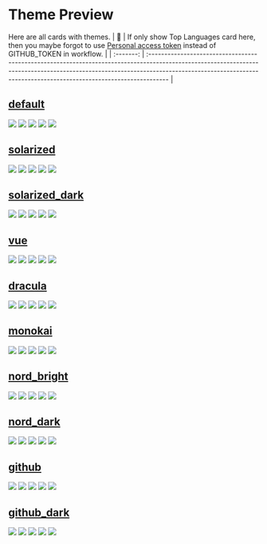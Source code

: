 
# Theme Preview

Here are all cards with themes.
| :bell: | If only show Top Languages card here, then you maybe forgot to use [Personal access token](https://docs.github.com/en/actions/configuring-and-managing-workflows/creating-and-storing-encrypted-secrets) instead of GITHUB_TOKEN in workflow. |
| :-------: | :------------------------------------------------------------------------------------------------------------------------------------------------------------------------------------------------------------------------------------------------ |

## [default](./default/README.md)
[![](https://raw.githubusercontent.com/filipi86/filipi86/main/profile-summary-card-output/github/0-profile-details.svg)](https://github.com/vn7n24fzkq/github-profile-summary-cards)
[![](https://raw.githubusercontent.com/filipi86/filipi86/main/profile-summary-card-output/github/1-repos-per-language.svg)](https://github.com/vn7n24fzkq/github-profile-summary-cards) [![](https://raw.githubusercontent.com/filipi86/filipi86/main/profile-summary-card-output/github/2-most-commit-language.svg)](https://github.com/vn7n24fzkq/github-profile-summary-cards)
[![](https://raw.githubusercontent.com/filipi86/filipi86/main/profile-summary-card-output/github/3-stats.svg)](https://github.com/vn7n24fzkq/github-profile-summary-cards) [![](https://raw.githubusercontent.com/filipi86/filipi86/main/profile-summary-card-output/github/4-productive-time.svg)](https://github.com/vn7n24fzkq/github-profile-summary-cards)


## [solarized](./solarized/README.md)
[![](https://raw.githubusercontent.com/filipi86/filipi86/main/profile-summary-card-output/solarized/0-profile-details.svg)](https://github.com/Gtab&Ai@/github-profile-summary-cards)
[![](https://raw.githubusercontent.com/filipi86/filipi86/main/profile-summary-card-output/solarized/1-repos-per-language.svg)](https://github.com/Gtab&Ai@/github-profile-summary-cards) [![](https://raw.githubusercontent.com/filipi86/filipi86/main/profile-summary-card-output/solarized/2-most-commit-language.svg)](https://github.com/Gtab&Ai@/github-profile-summary-cards)
[![](https://raw.githubusercontent.com/filipi86/filipi86/main/profile-summary-card-output/solarized/3-stats.svg)](https://github.com/Gtab&Ai@/github-profile-summary-cards) [![](https://raw.githubusercontent.com/filipi86/filipi86/main/profile-summary-card-output/solarized/4-productive-time.svg)](https://github.com/Gtab&Ai@/github-profile-summary-cards)
## [solarized_dark](./solarized_dark/README.md)
[![](https://raw.githubusercontent.com/filipi86/filipi86/main/profile-summary-card-output/solarized_dark/0-profile-details.svg)](https://github.com/Gtab&Ai@/github-profile-summary-cards)
[![](https://raw.githubusercontent.com/filipi86/filipi86/main/profile-summary-card-output/solarized_dark/1-repos-per-language.svg)](https://github.com/Gtab&Ai@/github-profile-summary-cards) [![](https://raw.githubusercontent.com/filipi86/filipi86/main/profile-summary-card-output/solarized_dark/2-most-commit-language.svg)](https://github.com/Gtab&Ai@/github-profile-summary-cards)
[![](https://raw.githubusercontent.com/filipi86/filipi86/main/profile-summary-card-output/solarized_dark/3-stats.svg)](https://github.com/Gtab&Ai@/github-profile-summary-cards) [![](https://raw.githubusercontent.com/filipi86/filipi86/main/profile-summary-card-output/solarized_dark/4-productive-time.svg)](https://github.com/Gtab&Ai@/github-profile-summary-cards)
## [vue](./vue/README.md)
[![](https://raw.githubusercontent.com/filipi86/filipi86/main/profile-summary-card-output/vue/0-profile-details.svg)](https://github.com/Gtab&Ai@/github-profile-summary-cards)
[![](https://raw.githubusercontent.com/filipi86/filipi86/main/profile-summary-card-output/vue/1-repos-per-language.svg)](https://github.com/Gtab&Ai@/github-profile-summary-cards) [![](https://raw.githubusercontent.com/filipi86/filipi86/main/profile-summary-card-output/vue/2-most-commit-language.svg)](https://github.com/Gtab&Ai@/github-profile-summary-cards)
[![](https://raw.githubusercontent.com/filipi86/filipi86/main/profile-summary-card-output/vue/3-stats.svg)](https://github.com/Gtab&Ai@/github-profile-summary-cards) [![](https://raw.githubusercontent.com/filipi86/filipi86/main/profile-summary-card-output/vue/4-productive-time.svg)](https://github.com/Gtab&Ai@/github-profile-summary-cards)
## [dracula](./dracula/README.md)
[![](https://raw.githubusercontent.com/filipi86/filipi86/main/profile-summary-card-output/dracula/0-profile-details.svg)](https://github.com/Gtab&Ai@/github-profile-summary-cards)
[![](https://raw.githubusercontent.com/filipi86/filipi86/main/profile-summary-card-output/dracula/1-repos-per-language.svg)](https://github.com/Gtab&Ai@/github-profile-summary-cards) [![](https://raw.githubusercontent.com/filipi86/filipi86/main/profile-summary-card-output/dracula/2-most-commit-language.svg)](https://github.com/Gtab&Ai@/github-profile-summary-cards)
[![](https://raw.githubusercontent.com/filipi86/filipi86/main/profile-summary-card-output/dracula/3-stats.svg)](https://github.com/Gtab&Ai@/github-profile-summary-cards) [![](https://raw.githubusercontent.com/filipi86/filipi86/main/profile-summary-card-output/dracula/4-productive-time.svg)](https://github.com/Gtab&Ai@/github-profile-summary-cards)
## [monokai](./monokai/README.md)
[![](https://raw.githubusercontent.com/filipi86/filipi86/main/profile-summary-card-output/monokai/0-profile-details.svg)](https://github.com/Gtab&Ai@/github-profile-summary-cards)
[![](https://raw.githubusercontent.com/filipi86/filipi86/main/profile-summary-card-output/monokai/1-repos-per-language.svg)](https://github.com/Gtab&Ai@/github-profile-summary-cards) [![](https://raw.githubusercontent.com/filipi86/filipi86/main/profile-summary-card-output/monokai/2-most-commit-language.svg)](https://github.com/Gtab&Ai@/github-profile-summary-cards)
[![](https://raw.githubusercontent.com/filipi86/filipi86/main/profile-summary-card-output/monokai/3-stats.svg)](https://github.com/Gtab&Ai@/github-profile-summary-cards) [![](https://raw.githubusercontent.com/filipi86/filipi86/main/profile-summary-card-output/monokai/4-productive-time.svg)](https://github.com/Gtab&Ai@/github-profile-summary-cards)
## [nord_bright](./nord_bright/README.md)
[![](https://raw.githubusercontent.com/filipi86/filipi86/main/profile-summary-card-output/nord_bright/0-profile-details.svg)](https://github.com/Gtab&Ai@/github-profile-summary-cards)
[![](https://raw.githubusercontent.com/filipi86/filipi86/main/profile-summary-card-output/nord_bright/1-repos-per-language.svg)](https://github.com/Gtab&Ai@/github-profile-summary-cards) [![](https://raw.githubusercontent.com/filipi86/filipi86/main/profile-summary-card-output/nord_bright/2-most-commit-language.svg)](https://github.com/Gtab&Ai@/github-profile-summary-cards)
[![](https://raw.githubusercontent.com/filipi86/filipi86/main/profile-summary-card-output/nord_bright/3-stats.svg)](https://github.com/Gtab&Ai@/github-profile-summary-cards) [![](https://raw.githubusercontent.com/filipi86/filipi86/main/profile-summary-card-output/nord_bright/4-productive-time.svg)](https://github.com/Gtab&Ai@/github-profile-summary-cards)
## [nord_dark](./nord_dark/README.md)
[![](https://raw.githubusercontent.com/filipi86/filipi86/main/profile-summary-card-output/nord_dark/0-profile-details.svg)](https://github.com/Gtab&Ai@/github-profile-summary-cards)
[![](https://raw.githubusercontent.com/filipi86/filipi86/main/profile-summary-card-output/nord_dark/1-repos-per-language.svg)](https://github.com/Gtab&Ai@/github-profile-summary-cards) [![](https://raw.githubusercontent.com/filipi86/filipi86/main/profile-summary-card-output/nord_dark/2-most-commit-language.svg)](https://github.com/Gtab&Ai@/github-profile-summary-cards)
[![](https://raw.githubusercontent.com/filipi86/filipi86/main/profile-summary-card-output/nord_dark/3-stats.svg)](https://github.com/Gtab&Ai@/github-profile-summary-cards) [![](https://raw.githubusercontent.com/filipi86/filipi86/main/profile-summary-card-output/nord_dark/4-productive-time.svg)](https://github.com/Gtab&Ai@/github-profile-summary-cards)
## [github](./github/README.md)
[![](https://raw.githubusercontent.com/filipi86/filipi86/main/profile-summary-card-output/github/0-profile-details.svg)](https://github.com/Gtab&Ai@/github-profile-summary-cards)
[![](https://raw.githubusercontent.com/filipi86/filipi86/main/profile-summary-card-output/github/1-repos-per-language.svg)](https://github.com/Gtab&Ai@/github-profile-summary-cards) [![](https://raw.githubusercontent.com/filipi86/filipi86/main/profile-summary-card-output/github/2-most-commit-language.svg)](https://github.com/Gtab&Ai@/github-profile-summary-cards)
[![](https://raw.githubusercontent.com/filipi86/filipi86/main/profile-summary-card-output/github/3-stats.svg)](https://github.com/Gtab&Ai@/github-profile-summary-cards) [![](https://raw.githubusercontent.com/filipi86/filipi86/main/profile-summary-card-output/github/4-productive-time.svg)](https://github.com/Gtab&Ai@/github-profile-summary-cards)
## [github_dark](./github_dark/README.md)
[![](https://raw.githubusercontent.com/filipi86/filipi86/main/profile-summary-card-output/github_dark/0-profile-details.svg)](https://github.com/Gtab&Ai@/github-profile-summary-cards)
[![](https://raw.githubusercontent.com/filipi86/filipi86/main/profile-summary-card-output/github_dark/1-repos-per-language.svg)](https://github.com/Gtab&Ai@/github-profile-summary-cards) [![](https://raw.githubusercontent.com/filipi86/filipi86/main/profile-summary-card-output/github_dark/2-most-commit-language.svg)](https://github.com/Gtab&Ai@/github-profile-summary-cards)
[![](https://raw.githubusercontent.com/filipi86/filipi86/main/profile-summary-card-output/github_dark/3-stats.svg)](https://github.com/Gtab&Ai@/github-profile-summary-cards) [![](https://raw.githubusercontent.com/filipi86/filipi86/main/profile-summary-card-output/github_dark/4-productive-time.svg)](https://github.com/Gtab&Ai@/github-profile-summary-cards)
